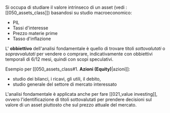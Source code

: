 
Si occupa di studiare il valore intrinseco di un asset (vedi : [[050_assets_class]]) basandosi su studio macroeconomico:

- PIL
- Tassi d'interesse
- Prezzo materie prime
- Tasso d'inflazione

L' **obbiettivo** dell'analisi fondamentale è quello di trovare titoli *sottovalutati* o *sopravvalutati*  per vendere o comprare, indicativamente con obbiettivi temporali di 6/12 mesi, quindi con scopi speculativi.

Esempio per  [[050_assets_class#1. **Azioni (Equity)**|azioni]]:
- studio dei bilanci, i ricavi, gli utili, il debito,
- studio generale del settore di mercato interessato 

L'analisi fondamentale è applicata anche per fare [[021_value investing]], ovvero l'identificazione di titoli sottovalutati per prendere decisioni sul valore di un asset piuttosto che sul prezzo attuale del mercato.
